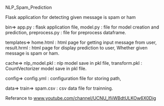 NLP_Spam_Prediction

Flask application for detecting given message is spam or ham

bin=>
app.py : flask application file,
model.py : file for model creation and prediction,
preprocess.py : file for preprocess dataframe.

templates=>
home.html : html page for getting input message from user,
result.hrml : html page for display prediction to user, 
             Whether given message is spam or ham.

cache=>
nlp_model.pkl : nlp model save in pkl file,
transform.pkl : CountVectorizer model save in pkl file.

config=>
config.yml : configuration file for storing path,

data=>
train=>
spam.csv : csv data file for trainning.


Referance to www.youtube.com/channel/UCNU_lfiiWBdtULKOw6X0Dig
